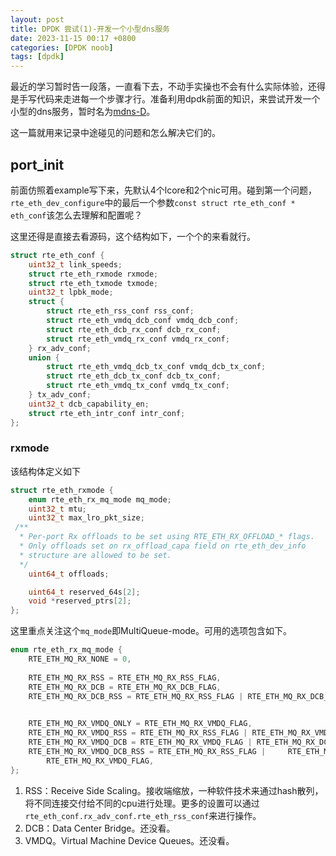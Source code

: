 ```yaml
---
layout: post
title: DPDK 尝试(1)-开发一个小型dns服务
date: 2023-11-15 00:17 +0800
categories: [DPDK noob]
tags: [dpdk]
---
```


最近的学习暂时告一段落，一直看下去，不动手实操也不会有什么实际体验，还得是手写代码来走进每一个步骤才行。准备利用dpdk前面的知识，来尝试开发一个小型的dns服务，暂时名为[mdns-D](https://github.com/Iolop/mdns)。

这一篇就用来记录中途碰见的问题和怎么解决它们的。

## port_init

前面仿照着example写下来，先默认4个lcore和2个nic可用。碰到第一个问题，`rte_eth_dev_configure`中的最后一个参数`const struct rte_eth_conf * eth_conf`该怎么去理解和配置呢？

这里还得是直接去看源码，这个结构如下，一个个的来看就行。

```c
struct rte_eth_conf {
    uint32_t link_speeds; 
    struct rte_eth_rxmode rxmode; 
    struct rte_eth_txmode txmode; 
    uint32_t lpbk_mode;
    struct {
        struct rte_eth_rss_conf rss_conf; 
        struct rte_eth_vmdq_dcb_conf vmdq_dcb_conf;
        struct rte_eth_dcb_rx_conf dcb_rx_conf;
        struct rte_eth_vmdq_rx_conf vmdq_rx_conf;
    } rx_adv_conf;
    union {
        struct rte_eth_vmdq_dcb_tx_conf vmdq_dcb_tx_conf;
        struct rte_eth_dcb_tx_conf dcb_tx_conf;
        struct rte_eth_vmdq_tx_conf vmdq_tx_conf;
    } tx_adv_conf; 
    uint32_t dcb_capability_en;
    struct rte_eth_intr_conf intr_conf; 
};
```

### rxmode

该结构体定义如下

```c
struct rte_eth_rxmode {
    enum rte_eth_rx_mq_mode mq_mode;
    uint32_t mtu;
    uint32_t max_lro_pkt_size;
 /**
  * Per-port Rx offloads to be set using RTE_ETH_RX_OFFLOAD_* flags.
  * Only offloads set on rx_offload_capa field on rte_eth_dev_info
  * structure are allowed to be set.
  */
    uint64_t offloads;

    uint64_t reserved_64s[2];
    void *reserved_ptrs[2];
};
```

这里重点关注这个`mq_mode`即MultiQueue-mode。可用的选项包含如下。

```c
enum rte_eth_rx_mq_mode {
    RTE_ETH_MQ_RX_NONE = 0,
    
    RTE_ETH_MQ_RX_RSS = RTE_ETH_MQ_RX_RSS_FLAG,
    RTE_ETH_MQ_RX_DCB = RTE_ETH_MQ_RX_DCB_FLAG,
    RTE_ETH_MQ_RX_DCB_RSS = RTE_ETH_MQ_RX_RSS_FLAG | RTE_ETH_MQ_RX_DCB_FLAG,
    

    RTE_ETH_MQ_RX_VMDQ_ONLY = RTE_ETH_MQ_RX_VMDQ_FLAG,
    RTE_ETH_MQ_RX_VMDQ_RSS = RTE_ETH_MQ_RX_RSS_FLAG | RTE_ETH_MQ_RX_VMDQ_FLAG,
    RTE_ETH_MQ_RX_VMDQ_DCB = RTE_ETH_MQ_RX_VMDQ_FLAG | RTE_ETH_MQ_RX_DCB_FLAG,
    RTE_ETH_MQ_RX_VMDQ_DCB_RSS = RTE_ETH_MQ_RX_RSS_FLAG |     RTE_ETH_MQ_RX_DCB_FLAG |
        RTE_ETH_MQ_RX_VMDQ_FLAG,
};
```

1. RSS：Receive Side Scaling。接收端缩放，一种软件技术来通过hash散列，将不同连接交付给不同的cpu进行处理。更多的设置可以通过`rte_eth_conf.rx_adv_conf.rte_eth_rss_conf`来进行操作。
2. DCB：Data Center Bridge。还没看。
3. VMDQ。Virtual Machine Device Queues。还没看。
